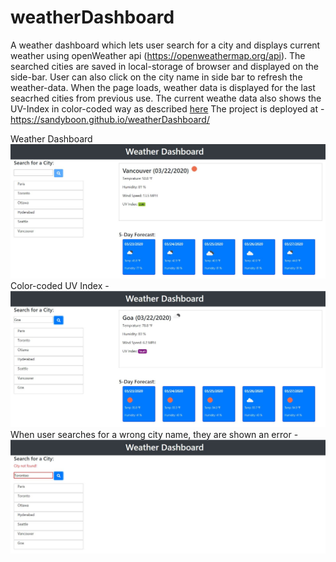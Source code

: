 # weatherDashboard
A weather dashboard which lets user search for a city and displays current weather using openWeather api (https://openweathermap.org/api).
The searched cities are saved in local-storage of browser and displayed on the side-bar. User can also click on the city name in side bar to refresh the weather-data.
When the page loads, weather data is displayed for the last seacrhed cities from previous use.
The current weathe data also shows the UV-Index in color-coded way as described [here](https://en.wikipedia.org/wiki/Ultraviolet_index#Index_usage)
The project is deployed at - 
https://sandyboon.github.io/weatherDashboard/

Weather Dashboard
![Weather-Dashboard](./snapshots/weatherDashBoard.JPG)
Color-coded UV Index -
![UV-Index](./snapshots/uvIndex.JPG)
When user searches for a wrong city name, they are shown an error - 
![City-Not-Found](./snapshots/cityNotFound.JPG)


